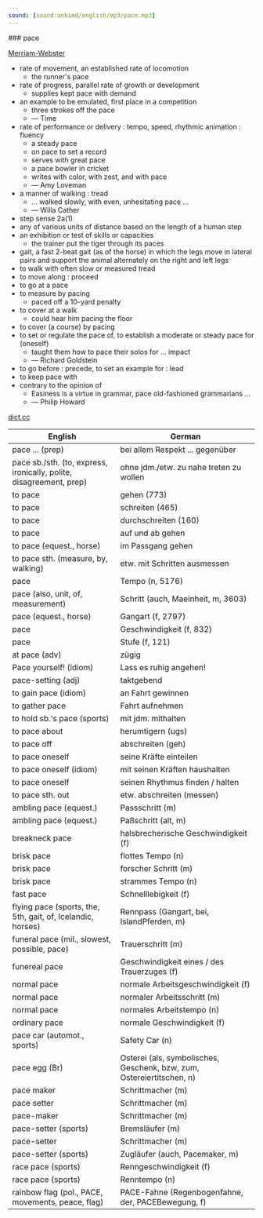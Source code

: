 ```yaml
---
sound: [sound:ankimd/english/mp3/pace.mp3]
---
```


\### pace

[Merriam-Webster](https://www.merriam-webster.com/dictionary/pace)

- rate of movement, an established rate of locomotion
    - the runner's pace
- rate of progress, parallel rate of growth or development
    - supplies kept pace with demand
- an example to be emulated, first place in a competition
    - three strokes off the pace
    - — Time
- rate of performance or delivery : tempo, speed, rhythmic animation : fluency
    - a steady pace
    - on pace to set a record
    - serves with great pace
    - a pace bowler in cricket
    - writes with color, with zest, and with pace
    - — Amy Loveman
- a manner of walking : tread
    - … walked slowly, with even, unhesitating pace …
    - — Willa Cather
- step sense 2a(1)
- any of various units of distance based on the length of a human step
- an exhibition or test of skills or capacities
    - the trainer put the tiger through its paces
- gait, a fast 2-beat gait (as of the horse) in which the legs move in lateral pairs and support the animal alternately on the right and left legs
- to walk with often slow or measured tread
- to move along : proceed
- to go at a pace
- to measure by pacing
    - paced off a 10-yard penalty
- to cover at a walk
    - could hear him pacing the floor
- to cover (a course) by pacing
- to set or regulate the pace of, to establish a moderate or steady pace for (oneself)
    - taught them how to pace their solos for … impact
    - — Richard Goldstein
- to go before : precede, to set an example for : lead
- to keep pace with
- contrary to the opinion of
    - Easiness is a virtue in grammar, pace old-fashioned grammarians …
    - — Philip Howard

[dict.cc](https://www.dict.cc/pace)

| English        | German       |
| -------------- | ------------ |
| pace ... (prep) | bei allem Respekt ... gegenüber |
| pace sb./sth. (to, express, ironically, polite, disagreement, prep) | ohne jdm./etw. zu nahe treten zu wollen |
| to pace | gehen (773) |
| to pace | schreiten (465) |
| to pace | durchschreiten (160) |
| to pace | auf und ab gehen |
| to pace (equest., horse) | im Passgang gehen |
| to pace sth. (measure, by, walking) | etw. mit Schritten ausmessen |
| pace | Tempo (n, 5176) |
| pace (also, unit, of, measurement) | Schritt (auch, Maeinheit, m, 3603) |
| pace (equest., horse) | Gangart (f, 2797) |
| pace | Geschwindigkeit (f, 832) |
| pace | Stufe (f, 121) |
| at pace (adv) | zügig |
| Pace yourself! (idiom) | Lass es ruhig angehen! |
| pace-setting (adj) | taktgebend |
| to gain pace (idiom) | an Fahrt gewinnen |
| to gather pace | Fahrt aufnehmen |
| to hold sb.'s pace (sports) | mit jdm. mithalten |
| to pace about | herumtigern (ugs) |
| to pace off | abschreiten (geh) |
| to pace oneself | seine Kräfte einteilen |
| to pace oneself (idiom) | mit seinen Kräften haushalten |
| to pace oneself | seinen Rhythmus finden / halten |
| to pace sth. out | etw. abschreiten (messen) |
| ambling pace (equest.) | Passschritt (m) |
| ambling pace (equest.) | Paßschritt (alt, m) |
| breakneck pace | halsbrecherische Geschwindigkeit (f) |
| brisk pace | flottes Tempo (n) |
| brisk pace | forscher Schritt (m) |
| brisk pace | strammes Tempo (n) |
| fast pace | Schnelllebigkeit (f) |
| flying pace (sports, the, 5th, gait, of, Icelandic, horses) | Rennpass (Gangart, bei, IslandPferden, m) |
| funeral pace (mil., slowest, possible, pace) | Trauerschritt (m) |
| funereal pace | Geschwindigkeit eines / des Trauerzuges (f) |
| normal pace | normale Arbeitsgeschwindigkeit (f) |
| normal pace | normaler Arbeitsschritt (m) |
| normal pace | normales Arbeitstempo (n) |
| ordinary pace | normale Geschwindigkeit (f) |
| pace car (automot., sports) | Safety Car (n) |
| pace egg (Br) | Osterei (als, symbolisches, Geschenk, bzw, zum, Ostereiertitschen, n) |
| pace maker | Schrittmacher (m) |
| pace setter | Schrittmacher (m) |
| pace-maker | Schrittmacher (m) |
| pace-setter (sports) | Bremsläufer (m) |
| pace-setter | Schrittmacher (m) |
| pace-setter (sports) | Zugläufer (auch, Pacemaker, m) |
| race pace (sports) | Renngeschwindigkeit (f) |
| race pace (sports) | Renntempo (n) |
| rainbow flag (pol., PACE, movements, peace, flag) | PACE-Fahne (Regenbogenfahne, der, PACEBewegung, f) |
